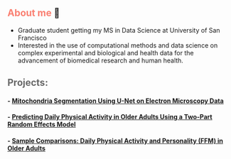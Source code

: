 ## <span style="color:salmon;">About me</span> :bust_in_silhouette:

* Graduate student getting my MS in Data Science at University of San Francisco
* Interested in the use of computational methods and data science on complex experimental and biological and health data for the advancement of biomedical research and human health.


## <span style="color:dimgray;">Projects: </span> 

#### - [Mitochondria Segmentation Using U-Net on Electron Microscopy Data](https://github.com/samuelcampione/UNet-mitochondria-segmentation)
#### - [Predicting Daily Physical Activity in Older Adults Using a Two-Part Random Effects Model](https://github.com/samuelcampione/Predicting-Exercise-in-Older-Adults)
#### - [Sample Comparisons: Daily Physical Activity and Personality (FFM) in Older Adults](https://github.com/samuelcampione/Predicting-Exercise-in-Older-Adults/blob/main/M1%20MRef%20Comparison.R)

<br>
